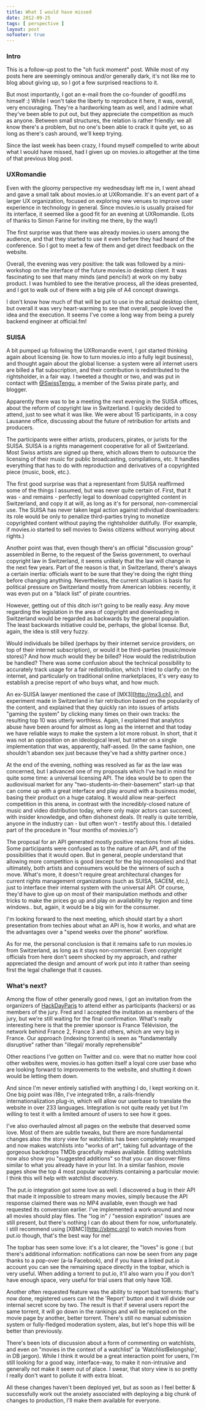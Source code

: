 ```yaml
---
title: What I would have missed
date: 2012-09-25
tags: [ perspective ]
layout: post
nofooter: true
---
```


### Intro

This is a follow-up post to the "oh fuck moment" post. While most of my posts
here are seemingly ominous and/or generally dark, it's not like me to blog
about giving up, so I got a few surprised reactions to it.

But most importantly, I got an e-mail from the co-founder of goodfil.ms
himself :) While I won't take the liberty to reproduce it here, it was, overall,
very encouraging. They're a hardworking team as well, and I admire what they've
been able to put out, but they appreciate the competition as much as anyone.
Between small structures, the relation is rather friendly: we all know there's
a problem, but no one's been able to crack it quite yet, so as long as there's
cash around, we'll keep trying.

Since the last week has been crazy, I found myself compelled to write about
what I would have missed, had I given up on movies.io altogether at the time of
that previous blog post.


### UXRomandie

Even with the gloomy perspective my wednesdsay left me in, I went ahead and
gave a small talk about movies.io at UXRomandie. It's an event part of a larger
UX organization, focused on exploring new venues to improve user experience in
technology in general. Since movies.io is usually praised for its interface, it
seemed like a good fit for an evening at UXRomandie.  (Lots of thanks to Simon
Farine for inviting me there, by the way!)

The first surprise was that there was already movies.io users among the
audience, and that they started to use it even before they had heard of the
conference. So I got to meet a few of them and get direct feedback on the
website.

Overall, the evening was very positive: the talk was followed by a
mini-workshop on the interface of the future movies.io desktop client. It was
fascinating to see that many minds (and pencils!) at work on my baby product. I
was humbled to see the iterative process, all the ideas presented, and I got to
walk out of there with a big pile of A4 concept drawings.

I don't know how much of that will be put to use in the actual desktop client,
but overall it was very heart-warming to see that overall, people loved the
idea and the execution. It seems I've come a long way from being a purely
backend engineer at official.fm!

### SUISA

A bit pumped up following the UXRomandie event, I got started thinking again
about licensing (ie. how to turn movies.io into a fully legit business), and
thought again about the global license: a system were all internet users are
billed a flat subscription, and their contribution is redistributed to the
rightsholder, in a fair way. I tweeted a thought or two, and was put in contact
with [@SwissTengu](st), a member of the Swiss pirate party, and blogger.

[st]: https://twitter.com/swisstengu

Apparently there was to be a meeting the next evening in the SUISA offices,
about the reform of copyright law in Switzerland. I quickly decided to attend,
just to see what it was like. We were about 15 participants, in a cosy Lausanne
office, discussing about the future of retribution for artists and producers.

The participants were either artists, producers, pirates, or jurists for the
SUISA.  SUISA is a rights management cooperative for all of Switzerland. Most
Swiss artists are signed up there, which allows them to outsource the licensing
of their music for public broadcasting, compilations, etc. It handles
everything that has to do with reproduction and derivatives of a copyrighted
piece (music, book, etc.).

The first good surprise was that a representant from SUISA reaffirmed some of
the things I assumed, but was never quite certain of. First, that it was - and
remains - perfectly legal to download copyrighted content in Switzerland, and
copy it at will, as long as it's for personal, non-commercial use. The SUISA
has never taken legal action against individual downloaders: its role would be
only to penalize third-parties trying to monetize copyrighted content without
paying the rightsholder dutifully. (For example, if movies.io started to sell
movies to Swiss citizens without worrying about rights.)

Another point was that, even though there's an official "discussion group"
assembled in Berne, to the request of the Swiss government, to overhaul
copyright law in Switzerland, it seems unlikely that the law will change in the
next few years. Part of the reason is that, in Switzerland, there's always a
certain inertia: officials want to be sure that they're doing the right thing
before changing anything. Nevertheless, the current situation is basis for
political pressure on Switzerland mostly from American lobbies: recently, it
was even put on a "black list" of pirate countries.

However, getting out of this ditch isn't going to be really easy. Any move
regarding the legislation in the area of copyright and downloading in
Switzerland would be regarded as backwards by the general population. The least
backwards initiative could be, perhaps, the global license. But, again, the
idea is still very fuzzy.

Would individuals be billed (perhaps by their internet service providers, on
top of their internet subscription), or would it be third-parties (music/movie
stores)? And how much would they be billed? How would the redistribution be
handled? There was some confusion about the technical possibility to accurately
track usage for a fair redistribution, which I tried to clarify: on the
internet, and particularly on traditional online marketplaces, it's very easy
to establish a precise report of who buys what, and how much.

An ex-SUISA lawyer mentioned the case of [MX3][http://mx3.ch], and experiment
made in Switzerland in fair retribution based on the popularity of the content,
and explained that they quickly ran into issues of artists "gaming the system"
by clicking many times on their own tracks: the resulting top 10 was utterly
worthless. Again, I explained that analytics abuse have been around for almost
as long as the internet and that today we have reliable ways to make the system
a lot more robust. In short, that it was not an opposition on an ideological
level, but rather on a single implementation that was, apparently, half-assed.
(In the same fashion, one shouldn't abandon sex just because they've had a
shitty partner once.)

At the end of the evening, nothing was resolved as far as the law was
concerned, but I advanced one of my proposals which I've had in mind for quite
some time: a universal licensing API. The idea would be to open the audiovisual
market for any "two-students-in-their-basement" start-up that can come up with
a great interface and play around with a business model, basing their product
on a huge catalog. It would allow near-perfect competition in this arena, in
contrast with the incredibly-closed nature of music and video distribution
today, where only major actors can succeed, with insider knowledge, and often
dishonest deals.  (It really is quite terrible, anyone in the industry can -
but often won't - testify about this. I detailed part of the procedure in "four
months of movies.io")

The proposal for an API generated mostly positive reactions from all sides.
Some participants were confused as to the nature of an API, and of the
possibilities that it would open. But in general, people understand that
allowing more competition is good (except for the big monopolies) and that
ultimately, both artists and consumers would be the winners of such a move.
What's more, it doesn't require great architectural changes for current rights
management organizations (such as SUISA, SACEM, etc.), just to interface their
internal system with the universal API. Of course, they'd have to give up on
most of their manipulation methods and other tricks to make the prices go up
and play on availability by region and time windows.. but, again, it would be
a big win for the consumer.

I'm looking forward to the next meeting, which should start by a short
presentation from techies about what an API is, how it works, and what are
the advantages over a "spend weeks over the phone" workflow.

As for me, the personal conclusion is that it remains safe to run movies.io
from Switzerland, as long as it stays non-commercial. Even copyright officials
from here don't seem shocked by my approach, and rather appreciated the
design and amount of work put into it rather than seeing first the legal
challenge that it causes.

### What's next?

Among the flow of other generally good news, I got an invitation from the
organizers of [HackDayParis][hdp] to attend either as participants (hackers)
or as members of the jury. Fred and I accepted the invitation as members of 
the jury, but we're still waiting for the final confirmation. What's really
interesting here is that the premier sponsor is France Télévision, the network
behind France 2, France 3 and others, which are very big in France. Our approach
(indexing torrents) is seen as "fundamentally disruptive" rather than "illegal/
morally reprehensible"

[hdp]: http://hackdayparis.org/2012.html

Other reactions I've gotten on Twitter and co. were that no matter how cool
other websites were, movies.io has gotten itself a loyal core user base who are
looking forward to improvements to the website, and shutting it down would be
letting them down.

And since I'm never entirely satisfied with anything I do, I kept working on
it.  One big point was i18n, I've integrated tr8n, a rails-friendly
internationalization plug-in, which will allow our userbase to translate the
website in over 233 languages.  Integration is not quite ready yet but I'm
willing to test it with a limited amount of users to see how it goes.

I've also overhauled almost all pages on the website that deserved some love.
Most of them are subtle tweaks, but there are more fundamental changes also:
the story view for watchlists has been completely revamped and now makes
watchlists into "works of art", taking full advantage of the gorgeous backdrops
TMDb gracefully makes available. Editing watchlists now also show you
"suggested additions" so that you can discover films similar to what you
already have in your list. In a similar fashion, movie pages show the top 4
most popular watchlists containing a particular movie: I think this will help
with watchlist discovery.

The put.io integration got some love as well. I discovered a bug in their API
that made it impossible to stream many movies, simply because the API response
claimed there was no MP4 available, even though we had requested its conversion
earlier.  I've implemented a work-around and now all movies should play files.
The "log in" / "session expiration" issues are still present, but there's
nothing I can do about them for now, unfortunately. I still recommend using
[XBMC][http://xbmc.org] to watch movies from put.io though, that's the best way
for me!

The topbar has seen some love: it's a lot clearer, the "loves" is gone :( but
there's additional information: notifications can now be seen from any page
thanks to a pop-over (a-la Facebook), and if you have a linked put.io account
you can see the remaining space directly in the topbar, which is very useful.
When adding a torrent to put.io, it'll also warn you if you don't have enough
space, very useful for trial users that only have 1GB.

Another often requested feature was the ability to report bad torrents: that's
now done, registered users can hit the 'Report' button and it will divide our
internal secret score by two. The result is that if several users report the
same torrent, it will go down in the rankings and will be replaced on the movie
page by another, better torrent. There's still no manual submission system or
fully-fledged moderation system, alas, but let's hope this will be better than
previously.

There's been lots of discussion about a form of commenting on watchlists, and
even on "movies in the context of a watchlist" (a 'WatchlistBelongship', in DB
jargon).  While I think it would be a great interaction point for users, I'm
still looking for a good way, interface-way, to make it non-intrusive and
generally not make it seem out of place. I swear, that story view is so pretty
I really don't want to pollute it with extra bloat.

All these changes haven't been deployed yet, but as soon as I feel better &
successfully work out the anxiety associated with deploying a big chunk of
changes to production, I'll make them available for everyone.


